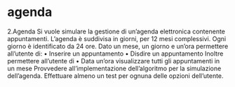 # agenda
2.Agenda
Si vuole simulare la gestione di un’agenda elettronica contenente appuntamenti.
L’agenda è suddivisa in giorni, per 12 mesi complessivi. Ogni giorno è identificato da 24
ore. Dato un mese, un giorno e un’ora permettere all’utente di:
• Inserire un appuntamento
• Disdire un appuntamento
Inoltre permettere all’utente di
• Data un’ora visualizzare tutti gli appuntamenti in un mese
Provvedere all’implementazione dell’algoritmo per la simulazione dell’agenda.
Effettuare almeno un test per ognuna delle opzioni dell’utente.
